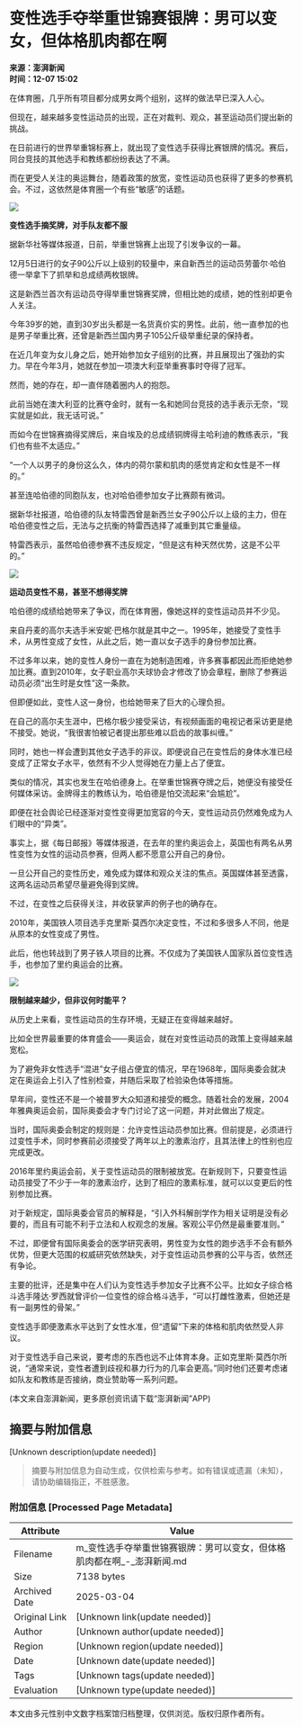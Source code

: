 # 变性选手夺举重世锦赛银牌：男可以变女，但体格肌肉都在啊

**来源：澎湃新闻**  
**时间：12-07 15:02**

在体育圈，几乎所有项目都分成男女两个组别，这样的做法早已深入人心。

但现在，越来越多变性运动员的出现，正在对裁判、观众，甚至运动员们提出新的挑战。

在日前进行的世界举重锦标赛上，就出现了变性选手获得比赛银牌的情况。赛后，同台竞技的其他选手和教练都纷纷表达了不满。

而在更受人关注的奥运舞台，随着政策的放宽，变性运动员也获得了更多的参赛机会。不过，这依然是体育圈一个有些“敏感”的话题。

![](http://image.thepaper.cn/www/image/6/506/310.jpg)

**变性选手摘奖牌，对手队友都不服**

据新华社等媒体报道，日前，举重世锦赛上出现了引发争议的一幕。

12月5日进行的女子90公斤以上级别的较量中，来自新西兰的运动员劳蕾尔·哈伯德一举拿下了抓举和总成绩两枚银牌。

这是新西兰首次有运动员夺得举重世锦赛奖牌，但相比她的成绩，她的性别却更令人关注。

今年39岁的她，直到30岁出头都是一名货真价实的男性。此前，他一直参加的也是男子举重比赛，还曾是新西兰国内男子105公斤级举重纪录的保持者。

在近几年变为女儿身之后，她开始参加女子组别的比赛，并且展现出了强劲的实力。早在今年3月，她就在参加一项澳大利亚举重赛事时夺得了冠军。

然而，她的存在，却一直伴随着圈内人的抱怨。

此前当她在澳大利亚的比赛夺金时，就有一名和她同台竞技的选手表示无奈，“现实就是如此，我无话可说。”

而如今在世锦赛摘得奖牌后，来自埃及的总成绩铜牌得主哈利迪的教练表示，“我们也有些不太适应。”

“一个人以男子的身份这么久，体内的荷尔蒙和肌肉的感觉肯定和女性是不一样的。”

甚至连哈伯德的同胞队友，也对哈伯德参加女子比赛颇有微词。

据新华社报道，哈伯德的队友特雷西曾是新西兰女子90公斤以上级的主力，但在哈伯德变性之后，无法与之抗衡的特雷西选择了减重到其它重量级。

特雷西表示，虽然哈伯德参赛不违反规定，“但是这有种天然优势，这是不公平的。”

![](http://image.thepaper.cn/www/image/6/506/305.jpg)

**运动员变性不易，甚至不想得奖牌**

哈伯德的成绩给她带来了争议，而在体育圈，像她这样的变性运动员并不少见。

来自丹麦的高尔夫选手米安妮·巴格尔就是其中之一。1995年，她接受了变性手术，从男性变成了女性，从此之后，她一直以女子选手的身份参加比赛。

不过多年以来，她的变性人身份一直在为她制造困难，许多赛事都因此而拒绝她参加比赛。直到2010年，女子职业高尔夫球协会才修改了协会章程，删除了参赛运动员必须“出生时是女性”这一条款。

但即便如此，变性人这一身份，也给她带来了巨大的心理负担。

在自己的高尔夫生涯中，巴格尔极少接受采访，有视频画面的电视记者采访更是绝不接受。她说，“我很害怕被记者提出那些难以启齿的故事纠缠。”

同时，她也一样会遭到其他女子选手的非议。即便说自己在变性后的身体水准已经变成了正常女子水平，依然有不少人觉得她在力量上占了便宜。

类似的情况，其实也发生在哈伯德身上。在举重世锦赛夺牌之后，她便没有接受任何媒体采访。金牌得主的教练认为，哈伯德是怕交流起来“会尴尬”。

即便在社会舆论已经逐渐对变性变得更加宽容的今天，变性运动员仍然难免成为人们眼中的“异类”。

事实上，据《每日邮报》等媒体报道，在去年的里约奥运会上，英国也有两名从男性变性为女性的运动员参赛，但两人都不愿意公开自己的身份。

一旦公开自己的变性历史，难免成为媒体和观众关注的焦点。英国媒体甚至透露，这两名运动员希望尽量避免得到奖牌。

不过，在变性之后获得关注，并收获掌声的例子也的确存在。

2010年，美国铁人项目选手克里斯·莫西尔决定变性，不过和多很多人不同，他是从原本的女性变成了男性。

此后，他也转战到了男子铁人项目的比赛。不仅成为了美国铁人国家队首位变性选手，也参加了里约奥运会的比赛。

![](http://image.thepaper.cn/www/image/6/506/302.jpg)

**限制越来越少，但非议何时能平？**

从历史上来看，变性运动员的生存环境，无疑正在变得越来越好。

比如全世界最重要的体育盛会——奥运会，就在对变性运动员的政策上变得越来越宽松。

为了避免非女性选手“混进”女子组占便宜的情况，早在1968年，国际奥委会就决定在奥运会上引入了性别检查，并随后采取了检验染色体等措施。

早年间，变性还不是一个被普罗大众知道和接受的概念。随着社会的发展，2004年雅典奥运会前，国际奥委会才专门讨论了这一问题，并对此做出了规定。

当时，国际奥委会制定的规则是：允许变性运动员参加比赛。但前提是，必须进行过变性手术，同时参赛前必须接受了两年以上的激素治疗，且其法律上的性别也应完成更改。

2016年里约奥运会前，关于变性运动员的限制被放宽。在新规则下，只要变性运动员接受了不少于一年的激素治疗，达到了相应的激素标准，就可以以变更后的性别参加比赛。

对于新规定，国际奥委会官员的解释是，“引入外科解剖学作为相关证明是没有必要的，而且有可能不利于立法和人权观念的发展。客观公平仍然是最重要准则。”

不过，即便曾有国际奥委会的医学研究表明，男性变为女性的跑步选手不会有额外优势，但更大范围的权威研究依然缺失，对于变性运动员参赛的公平与否，依然还有争论。

主要的批评，还是集中在人们认为变性选手参加女子比赛不公平。比如女子综合格斗选手隆达·罗西就曾评价一位变性的综合格斗选手，“可以打雌性激素，但她还是有一副男性的骨架。”

变性选手即便激素水平达到了女性水准，但“遗留”下来的体格和肌肉依然受人非议。

对于变性选手自己来说，要考虑的东西也远不止体育本身。正如克里斯·莫西尔所说，“通常来说，变性者遭到歧视和暴力行为的几率会更高。”同时他们还要考虑诸如队友和教练是否接纳，商业赞助等一系列问题。

(本文来自澎湃新闻，更多原创资讯请下载“澎湃新闻”APP)
<!-- tcd_original_link https://m.thepaper.cn/wifiKey_detail.jsp?contid=1895253&from=wifiKey -->


## 摘要与附加信息

<!-- tcd_abstract -->
[Unknown description(update needed)]
<!-- tcd_abstract_end -->

> 摘要与附加信息为自动生成，仅供检索与参考。如有错误或遗漏（未知），请协助编辑指正，不胜感激。

### 附加信息 [Processed Page Metadata]

| Attribute       | Value                                  |
|-----------------|----------------------------------------|
| Filename        | m_变性选手夺举重世锦赛银牌：男可以变女，但体格肌肉都在啊_-_澎湃新闻.md                             |
| Size            | 7138 bytes                           |
| Archived Date   | 2025-03-04                             |
| Original Link   | [Unknown link(update needed)]                       |
| Author          | [Unknown author(update needed)]                               |
| Region          | [Unknown region(update needed)]                               |
| Date            | [Unknown date(update needed)]                                 |
| Tags            | [Unknown tags(update needed)]                                 |
| Evaluation            | [Unknown type(update needed)]                                 |
<!-- tcd_table_end -->

本文由多元性别中文数字档案馆归档整理，仅供浏览。版权归原作者所有。
